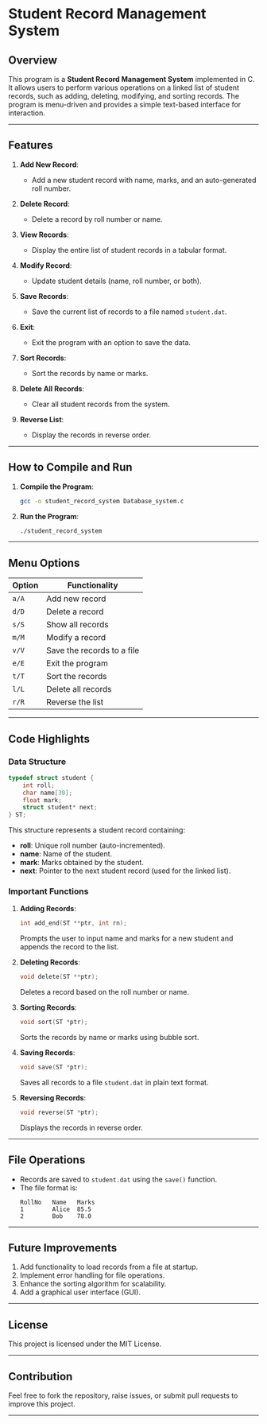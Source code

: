 # Student Record Management System

## Overview
This program is a **Student Record Management System** implemented in C. It allows users to perform various operations on a linked list of student records, such as adding, deleting, modifying, and sorting records. The program is menu-driven and provides a simple text-based interface for interaction.

---

## Features
1. **Add New Record**:
   - Add a new student record with name, marks, and an auto-generated roll number.

2. **Delete Record**:
   - Delete a record by roll number or name.

3. **View Records**:
   - Display the entire list of student records in a tabular format.

4. **Modify Record**:
   - Update student details (name, roll number, or both).

5. **Save Records**:
   - Save the current list of records to a file named `student.dat`.

6. **Exit**:
   - Exit the program with an option to save the data.

7. **Sort Records**:
   - Sort the records by name or marks.

8. **Delete All Records**:
   - Clear all student records from the system.

9. **Reverse List**:
   - Display the records in reverse order.

---

## How to Compile and Run
1. **Compile the Program**:
   ```bash
   gcc -o student_record_system Database_system.c
   ```

2. **Run the Program**:
   ```bash
   ./student_record_system
   ```

---

## Menu Options
| Option | Functionality                        |
|--------|-------------------------------------|
| `a/A`  | Add new record                      |
| `d/D`  | Delete a record                     |
| `s/S`  | Show all records                    |
| `m/M`  | Modify a record                     |
| `v/V`  | Save the records to a file          |
| `e/E`  | Exit the program                    |
| `t/T`  | Sort the records                    |
| `l/L`  | Delete all records                  |
| `r/R`  | Reverse the list                    |

---

## Code Highlights
### Data Structure
```c
typedef struct student {
    int roll;
    char name[30];
    float mark;
    struct student* next;
} ST;
```
This structure represents a student record containing:
- **roll**: Unique roll number (auto-incremented).
- **name**: Name of the student.
- **mark**: Marks obtained by the student.
- **next**: Pointer to the next student record (used for the linked list).

### Important Functions
1. **Adding Records**:
   ```c
   int add_end(ST **ptr, int rn);
   ```
   Prompts the user to input name and marks for a new student and appends the record to the list.

2. **Deleting Records**:
   ```c
   void delete(ST **ptr);
   ```
   Deletes a record based on the roll number or name.

3. **Sorting Records**:
   ```c
   void sort(ST *ptr);
   ```
   Sorts the records by name or marks using bubble sort.

4. **Saving Records**:
   ```c
   void save(ST *ptr);
   ```
   Saves all records to a file `student.dat` in plain text format.

5. **Reversing Records**:
   ```c
   void reverse(ST *ptr);
   ```
   Displays the records in reverse order.

---

## File Operations
- Records are saved to `student.dat` using the `save()` function.
- The file format is:
  ```
  RollNo   Name   Marks
  1        Alice  85.5
  2        Bob    78.0
  ```

---

## Future Improvements
1. Add functionality to load records from a file at startup.
2. Implement error handling for file operations.
3. Enhance the sorting algorithm for scalability.
4. Add a graphical user interface (GUI).

---

## License
This project is licensed under the MIT License.

---

## Contribution
Feel free to fork the repository, raise issues, or submit pull requests to improve this project.

---

